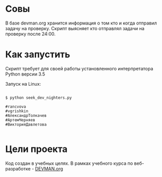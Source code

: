 # Совы

В базе devman.org хранится информация о том кто и когда отправил задачу на проверку.
Скрипт выясняет кто отправлял задачи на проверку после 24:00.

# Как запустить

Скрипт требует для своей работы установленного интерпретатора Python версии 3.5

Запуск на Linux:

```#!bash

$ python seek_dev_nighters.py

#rancvova
#vgrishkin
#АлександрТолкачев
#АртемЧерняев
#ВикторияДавлетова


```

# Цели проекта

Код создан в учебных целях. В рамках учебного курса по веб-разработке - [DEVMAN.org](https://devman.org)
